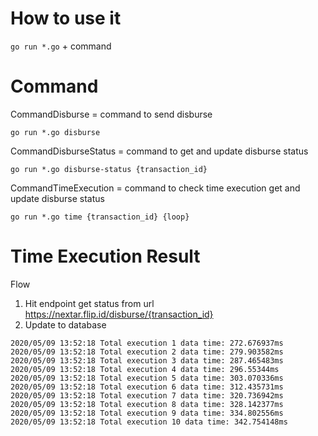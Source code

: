 # How to use it

`go run *.go` + command

# Command
CommandDisburse = command to send disburse
```
go run *.go disburse
```

CommandDisburseStatus = command to get and update disburse status
```
go run *.go disburse-status {transaction_id}
```

CommandTimeExecution = command to check time execution get and update disburse status
```
go run *.go time {transaction_id} {loop}
```

# Time Execution Result
Flow 
1. Hit endpoint get status from url https://nextar.flip.id/disburse/{transaction_id}
2. Update to database

```
2020/05/09 13:52:18 Total execution 1 data time: 272.676937ms
2020/05/09 13:52:18 Total execution 2 data time: 279.903582ms
2020/05/09 13:52:18 Total execution 3 data time: 287.465483ms
2020/05/09 13:52:18 Total execution 4 data time: 296.55344ms
2020/05/09 13:52:18 Total execution 5 data time: 303.070336ms
2020/05/09 13:52:18 Total execution 6 data time: 312.435731ms
2020/05/09 13:52:18 Total execution 7 data time: 320.736942ms
2020/05/09 13:52:18 Total execution 8 data time: 328.142377ms
2020/05/09 13:52:18 Total execution 9 data time: 334.802556ms
2020/05/09 13:52:18 Total execution 10 data time: 342.754148ms
```